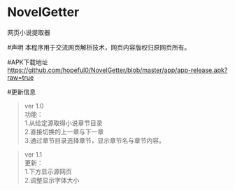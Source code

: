 # NovelGetter
网页小说提取器

#声明
本程序用于交流网页解析技术，网页内容版权归原网页所有。

#APK下载地址
https://github.com/hopeful0/NovelGetter/blob/master/app/app-release.apk?raw=true

#更新信息
> ver 1.0  
功能：  
1.从给定源取得小说章节目录  
2.直接切换的上一章与下一章  
3.通过章节目录选择章节，显示章节名与章节内容。  

> ver 1.1  
更新：  
1.下方显示源网页  
2.调整显示字体大小  

